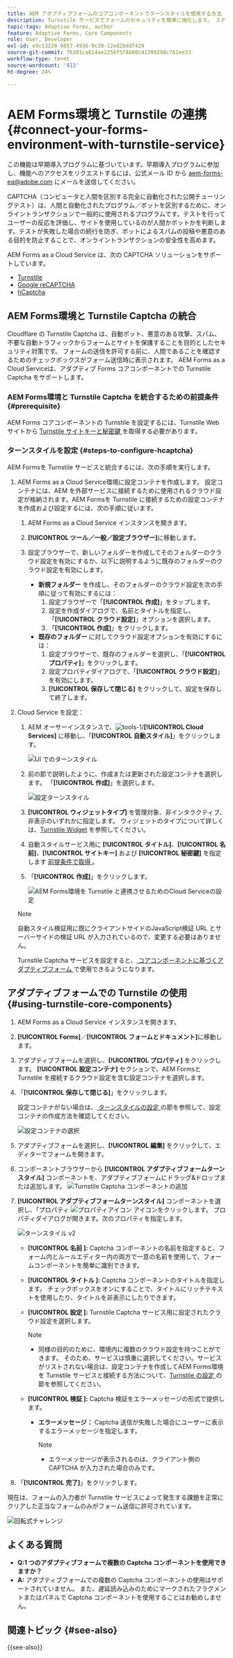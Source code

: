```yaml
---
title: AEM アダプティブフォームのコアコンポーネントでターンスタイルを使用する方法
description: Turnstile サービスでフォームのセキュリティを簡単に強化します。 ステップバイステップガイドをご用意しております。
topic-tags: Adaptive Forms, author
feature: Adaptive Forms, Core Components
role: User, Developer
exl-id: e9c13228-0857-4936-9c39-12ed2bddf429
source-git-commit: 76301ca614ae2256f5f8b00c41399298c761ee33
workflow-type: tm+mt
source-wordcount: '913'
ht-degree: 24%

---
```


# AEM Forms環境と Turnstile の連携 {#connect-your-forms-environment-with-turnstile-service}

<span class="preview">この機能は早期導入プログラムに基づいています。早期導入プログラムに参加し、機能へのアクセスをリクエストするには、公式メール ID から aem-forms-ea@adobe.com にメールを送信してください。</span>

CAPTCHA（コンピュータと人間を区別する完全に自動化された公開チューリングテスト）は、人間と自動化されたプログラム／ボットを区別するために、オンライントランザクションで一般的に使用されるプログラムです。テストを行ってユーザーの反応を評価し、サイトを使用しているのが人間かボットかを判断します。テストが失敗した場合の続行を防ぎ、ボットによるスパムの投稿や悪意のある目的を防止することで、オンライントランザクションの安全性を高めます。

AEM Forms as a Cloud Service は、次の CAPTCHA ソリューションをサポートしています。


* [Turnstile](/help/forms/integrate-adaptive-forms-turnstile-core-components.md)
* [Google reCAPTCHA](/help/forms/captcha-adaptive-forms-core-components.md)
* [hCaptcha](/help/forms/integrate-adaptive-forms-hcaptcha-core-components.md)

<!-- ![Turnstile](assets/Turnstile-challenge.png)-->

## AEM Forms環境と Turnstile Captcha の統合

Cloudflare の Turnstile Captcha は、自動ボット、悪意のある攻撃、スパム、不要な自動トラフィックからフォームとサイトを保護することを目的としたセキュリティ対策です。 フォームの送信を許可する前に、人間であることを確認するためのチェックボックスがフォーム送信時に表示されます。 AEM Forms as a Cloud Serviceは、アダプティブ Forms コアコンポーネントでの Turnstile Captcha をサポートします。

### AEM Forms環境と Turnstile Captcha を統合するための前提条件 {#prerequisite}

AEM Forms コアコンポーネントの Turnstile を設定するには、Turnstile Web サイトから [Turnstile サイトキーと秘密鍵 ](https://developers.cloudflare.com/turnstile/get-started/) を取得する必要があります。

### ターンスタイルを設定 {#steps-to-configure-hcaptcha}

AEM Formsを Turnstile サービスと統合するには、次の手順を実行します。

1. AEM Forms as a Cloud Service環境に設定コンテナを作成します。 設定コンテナには、AEM を外部サービスに接続するために使用されるクラウド設定が格納されます。AEM Formsを Turnstile に接続するための設定コンテナを作成および設定するには、次の手順に従います。
   1. AEM Forms as a Cloud Service インスタンスを開きます。
   1. **[!UICONTROL ツール／一般／設定ブラウザー]**&#x200B;に移動します。
   1. 設定ブラウザーで、新しいフォルダーを作成してそのフォルダーのクラウド設定を有効にするか、以下に説明するように既存のフォルダーのクラウド設定を有効にします。

      * **新規フォルダー** を作成し、そのフォルダーのクラウド設定を次の手順に従って有効にするには：
         1. 設定ブラウザーで「**[!UICONTROL 作成]**」をタップします。
         1. 設定を作成ダイアログで、名前とタイトルを指定し、「**[!UICONTROL クラウド設定]**」オプションを選択します。
         1. 「**[!UICONTROL 作成]**」をクリックします。
      * **既存のフォルダー** に対してクラウド設定オプションを有効にするには：
         1. 設定ブラウザーで、既存のフォルダーを選択し、「**[!UICONTROL プロパティ]**」をクリックします。
         1. 設定プロパティダイアログで、「**[!UICONTROL クラウド設定]**」を有効にします。
         1. **[!UICONTROL 保存して閉じる]** をクリックして、設定を保存して終了します。

1. Cloud Service を設定：
   1. AEM オーサーインスタンスで、![tools-1](assets/tools-1.png)/**[!UICONTROL Cloud Services]** に移動し、「**[!UICONTROL 自動スタイル]**」をクリックします。

      ![UI でのターンスタイル ](assets/turnstile-in-ui.png)
   1. 前の節で説明したように、作成または更新された設定コンテナを選択します。 「**[!UICONTROL 作成]**」を選択します。

      ![ 設定ターンスタイル ](assets/config-hcaptcha.png)
   1. **[!UICONTROL ウィジェットタイプ]** を管理対象、非インタラクティブ、非表示のいずれかに指定します。 ウィジェットのタイプについて詳しくは、[Turnstile Widget](https://developers.cloudflare.com/turnstile/concepts/widget/) を参照してください。
   1. 自動スタイルサービス用に **[!UICONTROL タイトル]**、**[!UICONTROL 名前]**、**[!UICONTROL サイトキー]** および **[!UICONTROL 秘密鍵]** を指定します [ 前提条件で取得 ](#prerequisite)。
   1. 「**[!UICONTROL 作成]**」をクリックします。

      ![AEM Forms環境を Turnstile と連携させるためのCloud Serviceの設定 ](assets/config-turntstile-cc.png)

   >[!NOTE]
   >
   > 自動スタイル検証用に既にクライアントサイドのJavaScript検証 URL とサーバーサイドの検証 URL が入力されているので、変更する必要はありません。

   Turnstile Captcha サービスを設定すると、[ コアコンポーネントに基づくアダプティブフォーム ](https://experienceleague.adobe.com/ja/docs/experience-manager-core-components/using/adaptive-forms/introduction) で使用できるようになります。

## アダプティブフォームでの Turnstile の使用 {#using-turnstile-core-components}

1. AEM Forms as a Cloud Service インスタンスを開きます。
1. **[!UICONTROL Forms]**／**[!UICONTROL フォームとドキュメント]**&#x200B;に移動します。
1. アダプティブフォームを選択し、**[!UICONTROL プロパティ]** をクリックします。 **[!UICONTROL 設定コンテナ]** セクションで、AEM Formsと Turnstile を接続するクラウド設定を含む設定コンテナを選択します。
1. 「**[!UICONTROL 保存して閉じる]**」をクリックします。

   設定コンテナがない場合は、[ ターンスタイルの設定 ](#steps-to-configure-hcaptcha) の節を参照して、設定コンテナの作成方法を確認してください。

   ![設定コンテナの選択](/help/forms/assets/captcha-properties.png)

1. アダプティブフォームを選択し、**[!UICONTROL 編集]** をクリックして、エディターでフォームを開きます。
1. コンポーネントブラウザーから **[!UICONTROL アダプティブフォームターンスタイル]** コンポーネントを、アダプティブフォームにドラッグ&amp;ドロップまたは追加します。
   ![Turnstile Captcha コンポーネントの追加 ](/help/forms/assets/turnstile-v2.png)
1. **[!UICONTROL アダプティブフォームターンスタイル]** コンポーネントを選択し、「プロパティ ![ プロパティアイコン ](assets/configure-icon.svg) アイコンをクリックします。 プロパティダイアログが開きます。次のプロパティを指定します。

   ![ ターンスタイル v2](assets/turnstile-settings-for-v2.png)

   * **[!UICONTROL 名前 &#x200B;]:** Captcha コンポーネントの名前を指定すると、フォーム内とルールエディター内の両方で一意の名前を使用して、フォームコンポーネントを簡単に識別できます。
   * **[!UICONTROL タイトル &#x200B;]:** Captcha コンポーネントのタイトルを指定します。 チェックボックスをオンにすることで、タイトルにリッチテキストを使用したり、タイトルを非表示にしたりできます。
   * **[!UICONTROL 設定 &#x200B;]:** Turnstile Captcha サービス用に設定されたクラウド設定を選択します。

     >[!NOTE]
     >
     >* 同様の目的のために、環境内に複数のクラウド設定を持つことができます。 そのため、サービスは慎重に選択してください。サービスがリストされない場合は、設定コンテナを作成してAEM Forms環境を Turnstile サービスと接続する方法について、[Turnstile の設定 ](#steps-to-configure-hcaptcha) の節を参照してください。

   * **[!UICONTROL 検証 &#x200B;]:** Captcha 検証をエラーメッセージの形式で提供します。

      * **エラーメッセージ：** Captcha 送信が失敗した場合にユーザーに表示するエラーメッセージを指定します。

        >[!NOTE]
        >
        >* エラーメッセージが表示されるのは、クライアント側の CAPTCHA が入力された場合のみです。

1. 「**[!UICONTROL 完了]**」をクリックします。


現在は、フォームの入力者が Turnstile サービスによって発生する課題を正常にクリアした正当なフォームのみがフォーム送信に許可されています。

![ 回転式チャレンジ ](assets/turnstile-challenge.png)


## よくある質問

* **Q:1 つのアダプティブフォームで複数の Captcha コンポーネントを使用できますか？**
* **A:** アダプティブフォームでの複数の Captcha コンポーネントの使用はサポートされていません。 また、遅延読み込みのためにマークされたフラグメントまたはパネルで Captcha コンポーネントを使用することはお勧めしません。

## 関連トピック {#see-also}

{{see-also}}
